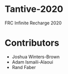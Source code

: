 # Tantive-2020
 FRC Infinite Recharge 2020

# Contributors
- Joshua Winters-Brown
- Adam Ismaili-Alaoui
- Rand Faber